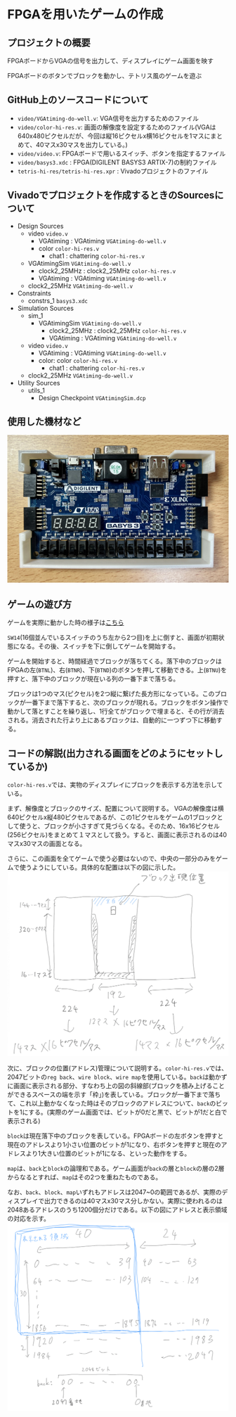 # FPGAを用いたゲームの作成
## プロジェクトの概要
FPGAボードからVGAの信号を出力して、ディスプレイにゲーム画面を映す

FPGAボードのボタンでブロックを動かし、テトリス風のゲームを遊ぶ

## GitHub上のソースコードについて
- `video/VGAtiming-do-well.v`: VGA信号を出力するためのファイル
- `video/color-hi-res.v`: 画面の解像度を設定するためのファイル(VGAは640x480ピクセルだが、今回は縦16ピクセルx横16ピクセルを1マスにまとめて、40マスx30マスを出力している。)
- `video/video.v`: FPGAボードで用いるスイッチ、ボタンを指定するファイル
- `video/basys3.xdc` : FPGA(DIGILENT BASYS3 ARTIX-7)の制約ファイル
- `tetris-hi-res/tetris-hi-res.xpr` : Vivadoプロジェクトのファイル

## Vivadoでプロジェクトを作成するときのSourcesについて
- Design Sources
	- video `video.v`
		- VGAtiming : VGAtiming `VGAtiming-do-well.v`
		- color `color-hi-res.v`
			- chat1 : chattering `color-hi-res.v`
	- VGAtimingSim `VGAtiming-do-well.v`
		- clock2_25MHz : clock2_25MHz `color-hi-res.v`
		- VGAtiming : VGAtiming `VGAtiming-do-well.v`
	- clock2_25MHz `VGAtiming-do-well.v`
- Constraints
	- constrs_1
		`basys3.xdc`
- Simulation Sources
	- sim_1
		- VGAtimingSim `VGAtiming-do-well.v` 
			- clock2_25MHz : clock2_25MHz `color-hi-res.v`
			- VGAtiming : VGAtiming `VGAtiming-do-well.v`
	- video `video.v`
    	- VGAtiming : VGAtiming `VGAtiming-do-well.v`
    	- color: color `color-hi-res.v`
        	- chat1 : chattering `color-hi-res.v`
  	- clock2_25MHz `VGAtiming-do-well.v`
- Utility Sources
    - utils_1
        - Design Checkpoint
			`VGAtimingSim.dcp`


## 使用した機材など

![DIGILENT BASYS3 ARTIX-7](https://raw.githubusercontent.com/ushita37/FPGA-Tetris-pub/main/fpga.jpg)


## ゲームの遊び方
ゲームを実際に動かした時の様子は[こちら](https://drive.google.com/file/d/1AaBwkMbuqvsR4GAyNL1H4vhcQYWOdarv/view?usp=sharing)

`SW14`(16個並んでいるスイッチのうち左から2つ目)を上に倒すと、画面が初期状態になる。その後、スイッチを下に倒してゲームを開始する。

ゲームを開始すると、時間経過でブロックが落ちてくる。落下中のブロックはFPGAの左(`BTNL`)、右(`BTNR`)、下(`BTND`)のボタンを押して移動できる。上(`BTNU`)を押すと、落下中のブロックが現在いる列の一番下まで落ちる。

ブロックは1つのマス(ピクセル)を2つ縦に繋げた長方形になっている。このブロックが一番下まで落下すると、次のブロックが現れる。ブロックをボタン操作で動かして落とすことを繰り返し、1行全てがブロックで埋まると、その行が消去される。消去された行より上にあるブロックは、自動的に一つずつ下に移動する。

##  コードの解説(出力される画面をどのようにセットしているか)
`color-hi-res.v`では、実物のディスプレイにブロックを表示する方法を示している。

まず、解像度とブロックのサイズ、配置について説明する。
VGAの解像度は横640ピクセルx縦480ピクセルであるが、この1ピクセルをゲームの1ブロックとして使うと、ブロックが小さすぎて見づらくなる。そのため、16x16ピクセル(256ピクセル)をまとめて１マスとして扱う。すると、画面に表示されるのは40マスx30マスの画面となる。

さらに、この画面を全てゲームで使う必要はないので、中央の一部分のみをゲームで使うようにしている。具体的な配置は以下の図に示した。
![FPGA resolution](https://raw.githubusercontent.com/ushita37/FPGA-Tetris-pub/main/fpga-resolution.png)


次に、ブロックの位置(アドレス)管理について説明する。`color-hi-res.v`では、2047ビットの`reg back`、`wire block`、`wire map`を使用している。`back`は動かずに画面に表示される部分、すなわち上の図の斜線部(ブロックを積み上げることができるスペースの端を示す「枠」)を表している。ブロックが一番下まで落ちて、これ以上動かなくなった時はそのブロックのアドレスについて、`back`のビットを1にする。(実際のゲーム画面では、ビットが0だと黒で、ビットが1だと白で表示される)

`block`は現在落下中のブロックを表している。FPGAボードの左ボタンを押すと現在のアドレスより1小さい位置のビットが1になり、右ボタンを押すと現在のアドレスより1大きい位置のビットが1になる、といった動作をする。

`map`は、`back`と`block`の論理和である。ゲーム画面が`back`の層と`block`の層の2層からなるとすれば、`map`はその2つを重ねたものである。

なお、`back`、`block`、`map`いずれもアドレスは2047~0の範囲であるが、実際のディスプレイで出力できるのは40マスx30マス分しかない。実際に使われるのは2048あるアドレスのうち1200個分だけである。以下の図にアドレスと表示領域の対応を示す。
![FPGA address](https://raw.githubusercontent.com/ushita37/FPGA-Tetris-pub/main/fpga-address.png)